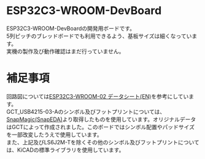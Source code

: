 # ESP32C3-WROOM-DevBoard
ESP32C3-WROOM-DevBoardの開発用ボードです。\
5列ピッチのブレッドボードでも利用できるよう、基板サイズは細くなっています。\
実機の製作及び動作確認はまだ行っていません。

# 補足事項
回路図については[ESP32C3-WROOM-02 データシート(EN)](https://www.espressif.com/sites/default/files/documentation/esp32-c3-wroom-02_datasheet_en.pdf)を参考にしています。\
GCT_USB4215-03-Aのシンボル及びフットプリントについては、[SnapMagic(SnapEDA)](https://www.snapeda.com/)より取得したものを使用しています。オリジナルデータはGCTによって作成されました。このボードではシンボル配置やパッドサイズを一部改変したうえで使用しています。\
また、上記及びLS6J2M-Tを除くその他のシンボル及びフットプリントについては、KiCADの標準ライブラリを使用しています。
